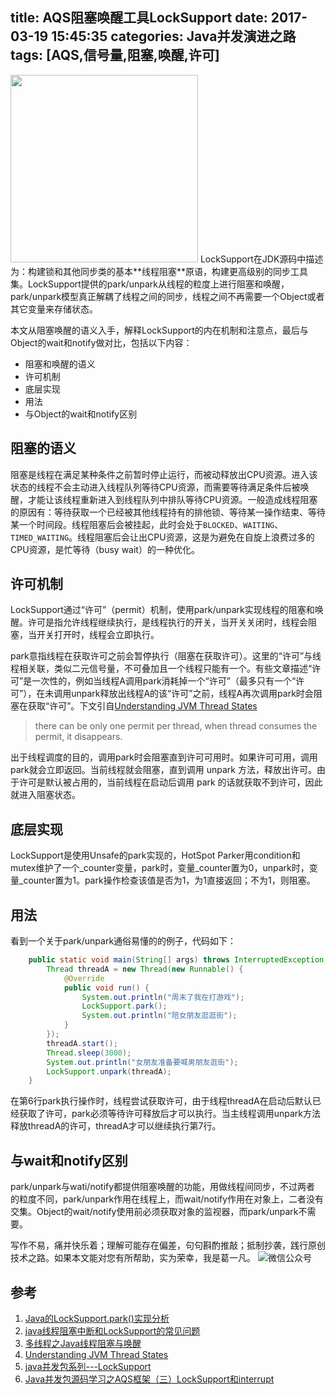title: AQS阻塞唤醒工具LockSupport
date: 2017-03-19 15:45:35
categories: Java并发演进之路
tags: [AQS,信号量,阻塞,唤醒,许可]
---
<img src="/img/utilities.png" width="300" class="img-topic" />
LockSupport在JDK源码中描述为：构建锁和其他同步类的基本**线程阻塞**原语，构建更高级别的同步工具集。LockSupport提供的park/unpark从线程的粒度上进行阻塞和唤醒，park/unpark模型真正解耦了线程之间的同步，线程之间不再需要一个Object或者其它变量来存储状态。
<!--more-->

本文从阻塞唤醒的语义入手，解释LockSupport的内在机制和注意点，最后与Object的wait和notify做对比，包括以下内容：
- 阻塞和唤醒的语义
- 许可机制
- 底层实现
- 用法
- 与Object的wait和notify区别

## 阻塞的语义
阻塞是线程在满足某种条件之前暂时停止运行，而被动释放出CPU资源。进入该状态的线程不会主动进入线程队列等待CPU资源，而需要等待满足条件后被唤醒，才能让该线程重新进入到线程队列中排队等待CPU资源。一般造成线程阻塞的原因有：等待获取一个已经被其他线程持有的排他锁、等待某一操作结束、等待某一个时间段。线程阻塞后会被挂起，此时会处于`BLOCKED`、`WAITING`、`TIMED_WAITING`。线程阻塞后会让出CPU资源，这是为避免在自旋上浪费过多的CPU资源，是忙等待（busy wait）的一种优化。

## 许可机制
LockSupport通过“许可”（permit）机制，使用park/unpark实现线程的阻塞和唤醒。许可是指允许线程继续执行，是线程执行的开关，当开关关闭时，线程会阻塞，当开关打开时，线程会立即执行。

park意指线程在获取许可之前会暂停执行（阻塞在获取许可）。这里的“许可”与线程相关联，类似二元信号量，不可叠加且一个线程只能有一个。有些文章描述“许可”是一次性的，例如当线程A调用park消耗掉一个“许可”（最多只有一个“许可”），在未调用unpark释放出线程A的该“许可”之前，线程A再次调用park时会阻塞在获取“许可”。下文引自[Understanding JVM Thread States](http://xmlandmore.blogspot.com/2012/08/understanding-jvm-thread-states.html)
> there can be only one permit per thread, when thread consumes the permit, it disappears.

出于线程调度的目的，调用park时会阻塞直到许可可用时。如果许可可用，调用park就会立即返回。当前线程就会阻塞，直到调用 unpark 方法，释放出许可。由于许可是默认被占用的，当前线程在启动后调用 park 的话就获取不到许可，因此就进入阻塞状态。

## 底层实现
LockSupport是使用Unsafe的park实现的，HotSpot Parker用condition和mutex维护了一个_counter变量，park时，变量_counter置为0，unpark时，变量_counter置为1。park操作检查该值是否为1，为1直接返回；不为1，则阻塞。

## 用法
看到一个关于park/unpark通俗易懂的的例子，代码如下：
```java
    public static void main(String[] args) throws InterruptedException {
        Thread threadA = new Thread(new Runnable() {
            @Override
            public void run() {
                System.out.println("周末了我在打游戏");
                LockSupport.park();
                System.out.println("陪女朋友逛逛街");
            }
        });
        threadA.start();
        Thread.sleep(3000);
        System.out.println("女朋友准备要喊男朋友逛街");
        LockSupport.unpark(threadA);
    }
```
在第6行park执行操作时，线程尝试获取许可，由于线程threadA在启动后默认已经获取了许可，park必须等待许可释放后才可以执行。当主线程调用unpark方法释放threadA的许可，threadA才可以继续执行第7行。

## 与wait和notify区别
park/unpark与wati/notify都提供阻塞唤醒的功能，用做线程间同步，不过两者 的粒度不同，park/unpark作用在线程上，而wait/notify作用在对象上，二者没有交集。Object的wait/notify使用前必须获取对象的监视器，而park/unpark不需要。

写作不易，痛并快乐着；理解可能存在偏差，句句斟酌推敲；抵制抄袭，践行原创技术之路。如果本文能对您有所帮助，实为荣幸，我是葛一凡。
![微信公众号](/img/qrcode.jpg "微信公众号")

## 参考
1. [Java的LockSupport.park()实现分析](http://blog.csdn.net/hengyunabc/article/details/28126139)
2. [java线程阻塞中断和LockSupport的常见问题](http://agapple.iteye.com/blog/970055)
3. [多线程之Java线程阻塞与唤醒](http://blog.csdn.net/wangyangzhizhou/article/details/41777547)
4. [Understanding JVM Thread States](http://xmlandmore.blogspot.com/2012/08/understanding-jvm-thread-states.html)
5. [ java并发包系列---LockSupport](http://blog.csdn.net/opensure/article/details/53349698)
6. [Java并发包源码学习之AQS框架（三）LockSupport和interrupt](http://www.cnblogs.com/zhanjindong/p/java-concurrent-package-aqs-locksupport-and-thread-interrupt.html)